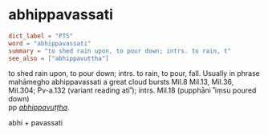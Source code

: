 # abhippavassati

``` toml
dict_label = "PTS"
word = "abhippavassati"
summary = "to shed rain upon, to pour down; intrs. to rain, t"
see_also = ["abhippavuṭṭha"]
```

to shed rain upon, to pour down; intrs. to rain, to pour, fall. Usually in phrase mahāmegho abhippavassati a great cloud bursts Mil.8 Mil.13, Mil.36, Mil.304; Pv\-a.132 (variant reading ati˚); intrs. Mil.18 (pupphāni ˚iṃsu poured down)  
pp *[abhippavuṭṭha](abhippavuṭṭha.md)*.

abhi \+ pavassati


